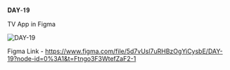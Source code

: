 𝐃𝐀𝐘-𝟏𝟗

TV App in Figma

![DAY-19](https://user-images.githubusercontent.com/85480387/207956425-d5685753-9af1-4401-90a6-f8c91e66aa13.jpg)

Figma Link - https://www.figma.com/file/5d7vUsl7uRHBzOgYiCysbE/DAY-19?node-id=0%3A1&t=Ftngo3F3WtefZaF2-1
